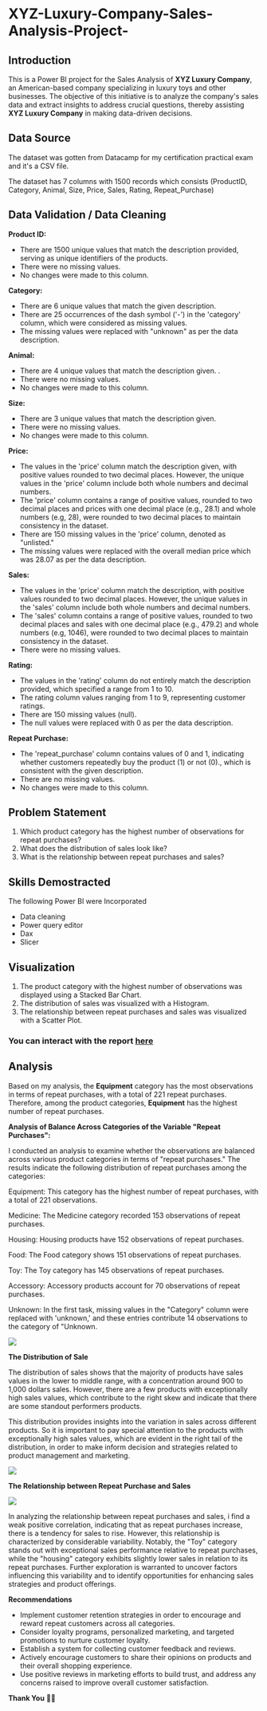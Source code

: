# XYZ-Luxury-Company-Sales-Analysis-Project-

## Introduction 

This is a Power BI project for the Sales Analysis of **XYZ Luxury Company**, an American-based company specializing in luxury toys and other businesses. The objective of this initiative is to analyze the company's sales data and extract insights to address crucial questions, thereby assisting **XYZ Luxury Company** in making data-driven decisions.

## Data Source 

The dataset was gotten from Datacamp for my certification practical exam and it's a CSV file. 

The dataset has 7 columns with 1500 records which consists (ProductID, Category, Animal, Size, Price, Sales, Rating, Repeat_Purchase)

## Data Validation / Data Cleaning

**Product ID:**
- There are 1500 unique values that match the description provided, serving as unique identifiers of the products.
- There were no missing values.
- No changes were made to this column.

**Category:**
- There are 6 unique values that match the given description.
- There are 25 occurrences of the dash symbol ('-') in the 'category' column, which were considered as missing values.
- The missing values were replaced with "unknown" as per the data description.

**Animal:**
- There are 4 unique values that match the description given. .
- There were no missing values.
- No changes were made to this column.

**Size:**
- There are 3 unique values that match the description given.
- There were no missing values.
- No changes were made to this column.

**Price:**
- The values in the 'price' column match the description given, with positive values rounded to two decimal places. However, the unique values in the 'price' column include both whole numbers and decimal numbers.
- The 'price' column contains a range of positive values, rounded to two decimal places and prices with one decimal place (e.g., 28.1) and whole numbers (e.g, 28), were rounded to two decimal places to maintain consistency in the dataset.
- There are 150 missing values in the 'price' column, denoted as "unlisted."
- The missing values were replaced with the overall median price which was 28.07 as per the data description.
   
**Sales:**
- The values in the 'price' column match the description, with positive values rounded to two decimal places. However, the unique values in the 'sales' column include both whole numbers and decimal numbers.
- The 'sales' column contains a range of positive values, rounded to two decimal places and sales with one decimal place (e.g., 479.2) and whole numbers (e.g, 1046), were rounded to two decimal places to maintain consistency in the dataset.
- There were no missing values.

**Rating:**
- The values in the 'rating' column do not entirely match the description provided, which specified a range from 1 to 10.
- The rating column values ranging from 1 to 9, representing customer ratings.
- There are 150 missing values (null).
- The null values were replaced with 0 as per the data description.

**Repeat Purchase:**
- The 'repeat_purchase' column contains values of 0 and 1, indicating whether customers repeatedly buy the product (1) or not (0)., which is consistent with the given description.
- There are no missing values.
- No changes were made to this column.


## Problem Statement 
1.  Which product category has the highest number of observations for repeat purchases?
2.  What does the distribution of sales look like?
3.  What is the relationship between repeat purchases and sales?
   
## Skills Demostracted 

The following Power BI were Incorporated 
- Data cleaning
- Power query editor 
- Dax
- Slicer

## Visualization

1. The product category with the highest number of observations was displayed using a Stacked Bar Chart.
2. The distribution of sales was visualized with a Histogram.
3. The relationship between repeat purchases and sales was visualized with a Scatter Plot.

### You can interact with the report [here](https://app.powerbi.com/view?r=eyJrIjoiYTU1OGEzNWYtMGI0OS00NTE0LWEwM2EtNmI3ZDI4NmU2NDU0IiwidCI6ImMzYmI4OWM0LWE2MzItNDU1NC04YTlhLWVlNTI4NTI5NDc1NSJ9)

## Analysis 

Based on my analysis, the **Equipment** category has the most observations in terms of repeat purchases, with a total of 221 repeat purchases. Therefore, among the product categories, **Equipment** has the highest number of repeat purchases.
 
  **Analysis of Balance Across Categories of the Variable "Repeat Purchases":**

I conducted an analysis to examine whether the observations are balanced across various product categories in terms of "repeat purchases." The results indicate the following distribution of repeat purchases among the categories:

 Equipment: This category has the highest number of repeat purchases, with a total of 221 observations.

 Medicine: The Medicine category recorded 153 observations of repeat purchases.

 Housing: Housing products have 152 observations of repeat purchases.

 Food: The Food category shows 151 observations of repeat purchases.

 Toy: The Toy category has 145 observations of repeat purchases.

 Accessory: Accessory products account for 70 observations of repeat purchases.

  Unknown: In the first task, missing values in the "Category" column were replaced with 'unknown,' and these entries contribute 14 observations to the category of "Unknown.

  ![](Stacked_bar_chart.jpg)

**The Distribution of Sale**

The distribution of sales shows that the majority of products have sales values in the lower to middle range, with a concentration around 900 to 1,000 dollars sales.
However, there are a few products with exceptionally high sales values, which contribute to the right skew and indicate that there are some standout performers products.

This distribution provides insights into the variation in sales across different products. So it is important to pay special attention to the products with exceptionally high sales values, which are evident in the right tail of the distribution, in order to make inform decision and strategies related to product management and marketing.

![](Histogram.jpg)

**The Relationship between Repeat Purchase and Sales**

![](Scatter_plot.jpg)

In analyzing the relationship between repeat purchases and sales, i find a weak positive correlation, indicating that as repeat purchases increase, there is a tendency for sales to rise. However, this relationship is characterized by considerable variability. Notably, the "Toy" category stands out with exceptional sales performance relative to repeat purchases, while the "housing" category exhibits slightly lower sales in relation to its repeat purchases. Further exploration is warranted to uncover factors influencing this variability and to identify opportunities for enhancing sales strategies and product offerings.

**Recommendations**

- Implement customer retention strategies in order to encourage and reward repeat customers across all categories. 
- Consider loyalty programs, personalized marketing, and targeted promotions to nurture customer loyalty.
- Establish a system for collecting customer feedback and reviews.
- Actively encourage customers to share their opinions on products and their overall shopping experience.
- Use positive reviews in marketing efforts to build trust, and address any concerns raised to improve overall customer satisfaction.


**Thank You** 🧑‍✈️



